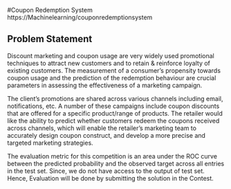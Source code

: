 #Coupon Redemption System
https://Machinelearning/couponredemptionsystem

## Problem Statement
<p>Discount marketing and coupon usage are very widely used promotional techniques to attract new customers and to retain & reinforce loyalty of existing customers. The measurement of a consumer’s propensity towards coupon usage and the prediction of the redemption behaviour are crucial parameters in assessing the effectiveness of a marketing campaign.<p>
<p>The client’s promotions are shared across various channels including email, notifications, etc. A number of these campaigns include coupon discounts that are offered for a specific product/range of products. The retailer would like the ability to predict whether customers redeem the coupons received across channels, which will enable the retailer’s marketing team to accurately design coupon construct, and develop a more precise and targeted marketing strategies.</p>
<p>The evaluation metric for this competition is an area under the ROC curve between the predicted probability and the observed target across all entries in the test set. Since, we do not have access to the output of test set. Hence, Evaluation will be done by submitting the solution in the Contest.</p>
